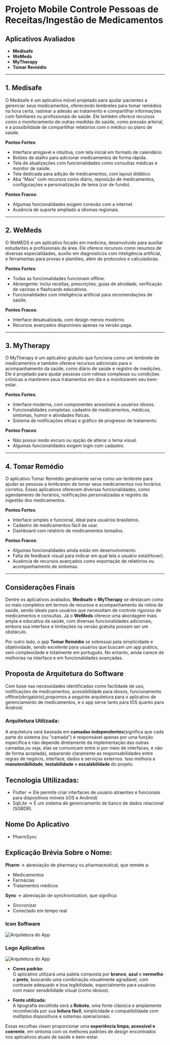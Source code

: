 # Projeto Mobile  Controle Pessoas de Receitas/Ingestão de Medicamentos

##  Aplicativos Avaliados

- **Medisafe**
- **WeMeds**
- **MyTherapy**
- **Tomar Remédio**

---

##  1. Medisafe
O Medisafe é um aplicativo móvel projetado para ajudar pacientes a gerenciar seus medicamentos, oferecendo lembretes para tomar remédios na hora certa, rastrear a adesão ao tratamento e compartilhar informações com familiares ou profissionais de saúde. Ele também oferece recursos como o monitoramento de outras medidas de saúde, como pressão arterial, e a possibilidade de compartilhar relatórios com o médico ou plano de saúde. 

 **Pontos Fortes**:
- Interface amigável e intuitiva, com tela inicial em formato de calendário.
- Botões de atalho para adicionar medicamentos de forma rápida.
- Tela de atualizações com funcionalidades como consultas médicas e monitor de saúde.
- Tela dedicada para adição de medicamentos, com layout didático.
- Aba “Mais” com recursos como diário, reposição de medicamentos, configurações e personalização de tema (cor de fundo).

 **Pontos Fracos**:
- Algumas funcionalidades exigem conexão com a internet.
- Ausência de suporte ampliado a idiomas regionais.

---

##  2. WeMeds
O WeMEDS é um aplicativo focado em medicina, desenvolvido para auxiliar estudantes e profissionais da área. Ele oferece recursos como resumos de diversas especialidades, auxílio em diagnósticos com inteligência artificial, e ferramentas para provas e plantões, além de protocolos e calculadoras. 

 **Pontos Fortes**:
- Todas as funcionalidades funcionam offline.
- Abrangente: inclui receitas, prescrições, guias de atividade, verificação de vacinas e flashcards educativos.
- Funcionalidades com inteligência artificial para recomendações de saúde.

 **Pontos Fracos**:
- Interface desatualizada, com design menos moderno.
- Recursos avançados disponíveis apenas na versão paga.

---

##  3. MyTherapy
O MyTherapy é um aplicativo gratuito que funciona como um lembrete de medicamentos e também oferece recursos adicionais para o acompanhamento da saúde, como diário de saúde e registro de medições. Ele é projetado para ajudar pessoas com rotinas complexas ou condições crônicas a manterem seus tratamentos em dia e a monitorarem seu bem-estar. 

 **Pontos Fortes**:
- Interface moderna, com componentes acessíveis a usuários idosos.
- Funcionalidades completas: cadastro de medicamentos, médicos, sintomas, humor e atividades físicas.
- Sistema de notificações eficaz e gráfico de progresso de tratamento.

 **Pontos Fracos**:
- Não possui modo escuro ou opção de alterar o tema visual.
- Algumas funcionalidades exigem login com cadastro.

---

##  4. Tomar Remédio
O aplicativo Tomar Remédio geralmente serve como um lembrete para ajudar as pessoas a lembrarem de tomar seus medicamentos nos horários corretos. Esses aplicativos oferecem diversas funcionalidades, como agendamento de horários, notificações personalizadas e registro da ingestão dos medicamentos. 

**Pontos Fortes**:
- Interface simples e funcional, ideal para usuários brasileiros.
- Cadastro de medicamentos fácil de usar.
- Dashboard com relatório de medicamentos tomados.

 **Pontos Fracos**:
- Algumas funcionalidades ainda estão em desenvolvimento.
- Falta de feedback visual para indicar em qual tela o usuário está(Hover).
- Ausência de recursos avançados como exportação de relatórios ou acompanhamento de sintomas.

---

##  Considerações Finais

Dentre os aplicativos avaliados, **Medisafe** e **MyTherapy** se destacam como os mais completos em termos de recursos e acompanhamento da rotina de saúde, sendo ideais para usuários que necessitam de controle rigoroso de medicamentos e consultas. Já o **WeMeds** oferece uma abordagem mais ampla e educativa da saúde, com diversas funcionalidades adicionais, embora sua interface e limitações na versão gratuita possam ser um obstáculo.

Por outro lado, o app **Tomar Remédio** se sobressai pela simplicidade e objetividade, sendo excelente para usuários que buscam um app prático, sem complexidade e totalmente em português. No entanto, ainda carece de melhorias na interface e em funcionalidades avançadas.

 ##  Proposta de Arquitetura do Software

Com base nas necessidades identificadas como facilidade de uso, notificações de medicamentos, acessibilidade para idosos, funcionamento offline(obrigatório),propomos a seguinte arquitetura para o aplicativo de gerenciamento de medicamentos, e o app serve tanto para IOS quanto para Android:

###  Arquitetura Utilizada:  

A arquitetura será baseada em **camadas independentes**(significa que cada parte do sistema (ou "camada") é responsável apenas por uma função específica e não depende diretamente da implementação das outras camadas,ou seja, elas se comunicam entre si por meio de interfaces, e não de forma acoplada), separando claramente as responsabilidades entre regras de negócio, interface, dados e serviços externos. Isso melhora a **manutenibilidade**, **testabilidade** e **escalabilidade** do projeto.

 ## Tecnologia Ultilizadas:
 - Flutter → Ele permite criar interfaces de usuário atraentes e funcionais para dispositivos móveis (iOS e Android)  
 - SqlLite → É um sistema de gerenciamento de banco de dados relacional (SGBDR).  

 ## Nome Do Aplicativo
 - PharmSync
   
 ## Explicação Brévia Sobre o Nome:
**Pharm** → abreviação de pharmacy ou pharmaceutical, que remete a:  
 - Medicamentos  
 - Farmácias  
 - Tratamentos médicos  
   
**Sync** → abreviação de synchronization, que significa:  
- Sincronizar   
- Conectado em tempo real  
 

 ### Icon Software  
 ![Arquitetura do App](image/icon.png)

 ### Logo Aplicativo  
 ![Arquitetura do App](image/logo.png)

 - **Cores padrão:**  
  O aplicativo utilizará uma paleta composta por **branco**, **azul** e **vermelho** e **preto**, buscando uma combinação visualmente agradável, com contraste adequado e boa legibilidade, especialmente para usuários com maior sensibilidade visual (como idosos).

-  **Fonte utilizada:**  
  A tipografia escolhida será a **Roboto**, uma fonte clássica e amplamente reconhecida por sua **leitura fácil**, simplicidade e compatibilidade com múltiplos dispositivos e sistemas operacionais.

Essas escolhas visam proporcionar uma **experiência limpa, acessível e coerente**, em sintonia com os melhores padrões de design encontrados nos aplicativos atuais de saúde e bem-estar.

 

